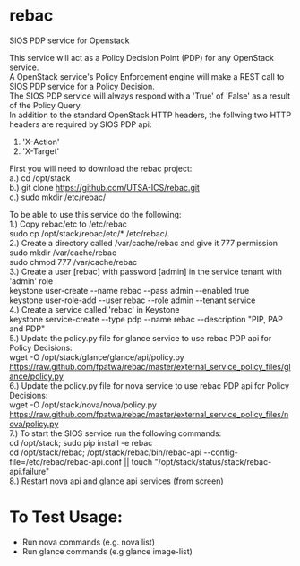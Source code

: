 rebac
====

SIOS PDP service for Openstack

This service will act as a Policy Decision Point (PDP) for any OpenStack service.<br>
A OpenStack service's Policy Enforcement engine will make a REST call to SIOS PDP service for a Policy Decision.<br>
The SIOS PDP service will always respond with a 'True' of 'False' as a result of the Policy Query.<br>
In addition to the standard OpenStack HTTP headers, the follwing two HTTP headers are required by SIOS PDP api:<br>
1. 'X-Action'<br>
2. 'X-Target'

First you will need to download the rebac project:<br>
a.) cd /opt/stack<br>
b.) git clone https://github.com/UTSA-ICS/rebac.git<br>
c.) sudo mkdir /etc/rebac/<br>

To be able to use this service do the following:<br>
1.) Copy rebac/etc to /etc/rebac<br>
sudo cp /opt/stack/rebac/etc/* /etc/rebac/.<br>
2.) Create a directory called /var/cache/rebac and give it 777 permission<br>
sudo mkdir /var/cache/rebac<br>
sudo chmod 777 /var/cache/rebac<br>
3.) Create a user [rebac] with password [admin] in the service tenant with 'admin' role<br>
keystone user-create --name rebac --pass admin --enabled true<br>
keystone user-role-add --user rebac --role admin --tenant service<br>
4.) Create a service called 'rebac' in Keystone<br>
keystone service-create --type pdp --name rebac --description "PIP, PAP and PDP"<br>
5.) Update the policy.py file for glance service to use rebac PDP api for Policy Decisions:<br>
wget -O /opt/stack/glance/glance/api/policy.py https://raw.github.com/fpatwa/rebac/master/external_service_policy_files/glance/policy.py<br>
6.) Update the policy.py file for nova service to use rebac PDP api for Policy Decisions:<br>
wget -O /opt/stack/nova/nova/policy.py https://raw.github.com/fpatwa/rebac/master/external_service_policy_files/nova/policy.py<br>
7.) To start the SIOS service run the following commands:<br>
cd /opt/stack; sudo pip install -e rebac<br>
cd /opt/stack/rebac; /opt/stack/rebac/bin/rebac-api --config-file=/etc/rebac/rebac-api.conf || touch "/opt/stack/status/stack/rebac-api.failure"<br>
8.) Restart nova api and glance api services (from screen)<br>

To Test Usage:
==============
- Run nova commands (e.g. nova list)
- Run glance commands (e.g glance image-list)
